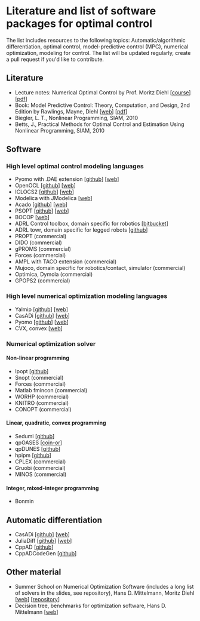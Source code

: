 # Literature and list of software packages for optimal control 

The list includes resources to the following topics: Automatic/algorithmic differentiation, optimal control, model-predictive control (MPC), numerical optimization, modeling for control.  The list will be updated regularly, create a pull request if you'd like to contribute.

## Literature

* Lecture notes: Numerical Optimal Control by Prof. Moritz Diehl [[course](https://www.syscop.de/teaching/ss2017/numerical-optimal-control)] [[pdf](https://www.syscop.de/files/2017ss/NOC/script/book-NOCSE.pdf)]
* Book: Model Predictive Control: Theory, Computation, and Design, 2nd Edition by Rawlings, Mayne, Diehl [[web](https://sites.engineering.ucsb.edu/~jbraw/mpc/)] [[pdf](https://sites.engineering.ucsb.edu/~jbraw/mpc/MPC-book-2nd-edition-2nd-printing.pdf)]
* Biegler, L. T., Nonlinear Programming, SIAM, 2010
* Betts, J., Practical Methods for Optimal Control and Estimation Using Nonlinear Programming, SIAM, 2010

## Software 

### High level optimal control modeling languages

- Pyomo with .DAE extension [[github](https://github.com/Pyomo/pyomo)] [[web](http://www.pyomo.org/)] 
- OpenOCL [[github](https://github.com/OpenOCL/OpenOCL)] [[web](https://openocl.org/)] 
- ICLOCS2 [[github](https://github.com/ImperialCollegeLondon/ICLOCS/)] [[web](http://www.ee.ic.ac.uk/ICLOCS/)] 
- Modelica with JModelica [[web](https://jmodelica.org/)] 
- Acado [[github](https://github.com/acado/acado)] [[web](http://acado.github.io/)]
- PSOPT [[github](https://github.com/PSOPT/psopt)] [[web](http://www.psopt.org/)]
- BOCOP [[web](https://www.bocop.org/)]
- ADRL Control toolbox, domain specific for robotics [[bitbucket](https://bitbucket.org/adrlab/ct/wiki/Home)]
- ADRL towr, domain specific for legged robots [[github](https://github.com/ethz-adrl/towr)]
- PROPT (commercial)
- DIDO (commercial)
- gPROMS (commercial)
- Forces (commercial)
- AMPL with TACO extension (commercial)
- Mujoco, domain specific for robotics/contact, simulator (commercial)
- Optimica, Dymola (commercial)
- GPOPS2 (commercial)

### High level numerical optimization modeling languages

- Yalmip [[github](https://github.com/yalmip/YALMIP)] [[web](https://yalmip.github.io/)] 
- CasADi [[github](https://github.com/casadi/casadi)] [[web](https://web.casadi.org/)]
- Pyomo [[github](https://github.com/Pyomo/pyomo)] [[web](http://www.pyomo.org/)] 
- CVX, convex [[web](http://cvxr.com/cvx/)]

### Numerical optimization solver 

#### Non-linear programming

- Ipopt [[github](https://github.com/coin-or/Ipopt)]
- Snopt (commercial)
- Forces (commercial)
- Matlab fmincon (commercial)
- WORHP (commercial)
- KNITRO (commercial)
- CONOPT (commercial)


#### Linear, quadratic, convex programming

- Sedumi [[github](https://github.com/sqlp/sedumi)]
- qpOASES [[coin-or](https://projects.coin-or.org/qpOASES)]
- qpDUNES [[github](https://github.com/jfrasch/qpDUNES)]
- hpipm [[github](https://github.com/giaf/hpipm)]
- CPLEX (commercial)
- Gruobi (commercial)
- MINOS (commercial)

#### Integer, mixed-integer programming

- Bonmin

## Automatic differentiation

- CasADi [[github](https://github.com/casadi/casadi)] [[web](https://web.casadi.org/)]
- JuliaDiff [[github](https://github.com/JuliaDiff/)] [[web](http://www.juliadiff.org/)]
- CppAD [[github](https://github.com/coin-or/CppAD)]
- CppADCodeGen [[github](https://github.com/joaoleal/CppADCodeGen)]


## Other material

- Summer School on Numerical Optimization Software (includes a long list of solvers in the slides, see repository), Hans D. Mittelmann, Moritz Diehl [[web](https://www.syscop.de/teaching/2016/summer-school-on-numerical-optimization-software)] [[repository](https://gitlab.syscop.de/teaching/NOS_public)]
- Decision tree, benchmarks for optimization software, Hans D. Mittelmann [[web](http://plato.asu.edu/)]
